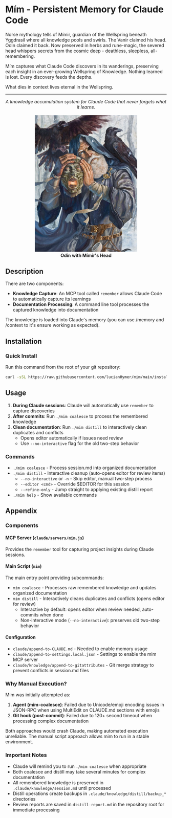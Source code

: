 # Mím - Persistent Memory for Claude Code

Norse mythology tells of Mímir, guardian of the Wellspring beneath Yggdrasil
where all knowledge pools and swirls. The Vanir claimed his head. Odin
claimed it back. Now preserved in herbs and rune-magic, the severed head
whispers secrets from the cosmic deep - deathless, sleepless, all-remembering.

Mím captures what Claude Code discovers in its wanderings, preserving each
insight in an ever-growing Wellspring of Knowledge.
Nothing learned is lost.
Every discovery feeds the depths.

What dies in context lives eternal in the Wellspring.

---

<p align="center">
    <i>
        A knowledge accumulation system for Claude Code that
        never forgets what it learns.
    </i>
    <br><br>
    <img
        src="https://raw.githubusercontent.com/lucianHymer/mim/refs/heads/main/assets/mim.jpg"
        width="320px"
        alt="Odin and Mimir's Head"
        title="Odin and Mimir's Head, 2006 Sam Flegal, https://www.germanicmythology.com/works/TMMimirsHead.html"
    >
    <br>
    <b>Odin with Mímir's Head</b>
</p>

## Description

There are two components:
- **Knowledge Capture**:
        An MCP tool called `remember` allows
        Claude Code to automatically capture its learnings
- **Documentation Processing**:
        A command line tool processes the
        captured knowledge into documentation

The knowledge is loaded into Claude's memory (you can use /memory and /context to it's ensure working as expected).

## Installation

### Quick Install

Run this command from the root of your git repository:

```bash
curl -sSL https://raw.githubusercontent.com/lucianHymer/mim/main/install.sh | sh
```

## Usage

1. **During Claude sessions**: Claude will automatically use `remember` to capture discoveries
2. **After commits**: Run `./mim coalesce` to process the remembered knowledge
3. **Clean documentation**: Run `./mim distill` to interactively clean duplicates and conflicts
   - Opens editor automatically if issues need review
   - Use `--no-interactive` flag for the old two-step behavior

### Commands

- `./mim coalesce` - Process session.md into organized documentation
- `./mim distill` - Interactive cleanup (auto-opens editor for review items)
  - `--no-interactive` or `-n` - Skip editor, manual two-step process
  - `--editor <cmd>` - Override $EDITOR for this session
  - `--refine-only` - Jump straight to applying existing distill report
- `./mim help` - Show available commands

## Appendix

### Components

#### MCP Server (`claude/servers/mim.js`)
Provides the `remember` tool for capturing project insights during Claude sessions.

#### Main Script (`mim`)
The main entry point providing subcommands:
- `mim coalesce` - Processes raw remembered knowledge and updates organized documentation  
- `mim distill` - Interactively cleans duplicates and conflicts (opens editor for review)
  - Interactive by default: opens editor when review needed, auto-commits when done
  - Non-interactive mode (`--no-interactive`): preserves old two-step behavior

#### Configuration
- `claude/append-to-CLAUDE.md` - Needed to enable memory usage
- `claude/append-to-settings.local.json` - Settings to enable the mim MCP server
- `claude/knowledge/append-to-gitattributes` - Git merge strategy to prevent conflicts in session.md files

### Why Manual Execution?

Mim was initially attempted as:
1. **Agent (mim-coalesce)**: Failed due to Unicode/emoji encoding issues in JSON-RPC when using MultiEdit on CLAUDE.md sections with emojis
2. **Git hook (post-commit)**: Failed due to 120+ second timeout when processing complex documentation

Both approaches would crash Claude, making automated execution unreliable. The manual script approach allows mim to run in a stable environment.

### Important Notes

- Claude will remind you to run `./mim coalesce` when appropriate  
- Both coalesce and distill may take several minutes for complex documentation
- All remembered knowledge is preserved in `.claude/knowledge/session.md` until processed
- Distill operations create backups in `.claude/knowledge/distill/backup_*` directories
- Review reports are saved in `distill-report.md` in the repository root for immediate processing
